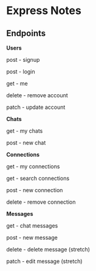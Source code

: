 # Express Notes

## Endpoints


**Users**

post - signup

post - login

get - me

delete - remove account

patch - update account

**Chats**

get - my chats

post - new chat

**Connections**

get - my connections

get - search connections

post - new connection

delete - remove connection

**Messages**

get - chat messages

post - new message

delete - delete message (stretch)

patch - edit message (stretch)
